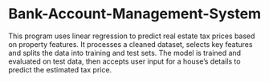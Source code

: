 # Bank-Account-Management-System
This program uses linear regression to predict real estate tax prices based on property features. It processes a cleaned dataset, selects key features and splits the data into training and test sets. The model is trained and evaluated on test data, then accepts user input for a house’s details to predict the estimated tax price.
